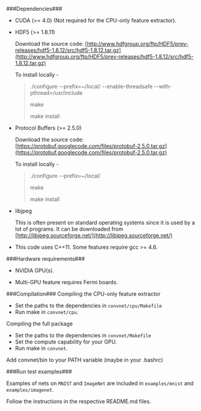 
###Dependencies###

- CUDA (>= 4.0) (Not required for the CPU-only feature extractor).

- HDF5 (>= 1.8.11) 
	
	Download the source code: [http://www.hdfgroup.org/ftp/HDF5/prev-releases/hdf5-1.8.12/src/hdf5-1.8.12.tar.gz](http://www.hdfgroup.org/ftp/HDF5/prev-releases/hdf5-1.8.12/src/hdf5-1.8.12.tar.gz)
  
	To install locally -


  	> ./configure --prefix=~/local/ --enable-threadsafe --with-pthread=/usr/include
  	> 
	> make	
	> 
	> make install

- Protocol Buffers (>= 2.5.0)
  
	Download the source code: 
	[https://protobuf.googlecode.com/files/protobuf-2.5.0.tar.gz](https://protobuf.googlecode.com/files/protobuf-2.5.0.tar.gz)
  
	To install locally -
  	> ./configure --prefix=~/local/
  	> 
  	> make
  	> 
  	> make install

- libjpeg
  
	This is often present on standard operating systems since it is used by a lot of programs.
  	It can be downloaded from [http://libjpeg.sourceforge.net/](http://libjpeg.sourceforge.net/)

- This code uses C++11. Some features require gcc >= 4.6.


###Hardware requirements###

- NVIDIA GPU(s).

- Multi-GPU feature requires Fermi boards.


###Compilation###
Compiling the CPU-only feature extractor

- Set the paths to the dependencies in `convnet/cpu/Makefile`
- Run make in `convnet/cpu`.

Compiling the full package

- Set the paths to the dependencies in `convnet/Makefile`
- Set the compute capability for your GPU.
- Run make in `convnet`.

Add convnet/bin to your PATH variable (maybe in your .bashrc)


###Run test examples###

Examples of nets on `MNIST` and `ImageNet` are included in 
`examples/mnist` and `examples/imagenet`.

Follow the instructions in the respective README.md files.
